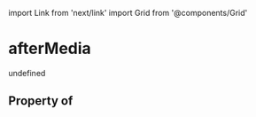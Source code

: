 import Link from 'next/link'
import Grid from '@components/Grid'

# afterMedia

undefined

## Property of



